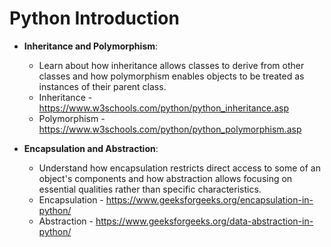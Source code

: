 # Python Introduction

- **Inheritance and Polymorphism**: 
  - Learn about how inheritance allows classes to derive from other classes and how polymorphism enables objects to be treated as instances of their parent class.
  - Inheritance - https://www.w3schools.com/python/python_inheritance.asp
  - Polymorphism - https://www.w3schools.com/python/python_polymorphism.asp

- **Encapsulation and Abstraction**: 
  - Understand how encapsulation restricts direct access to some of an object's components and how abstraction allows focusing on essential qualities rather than specific characteristics.
  - Encapsulation - https://www.geeksforgeeks.org/encapsulation-in-python/
  - Abstraction - https://www.geeksforgeeks.org/data-abstraction-in-python/
    
